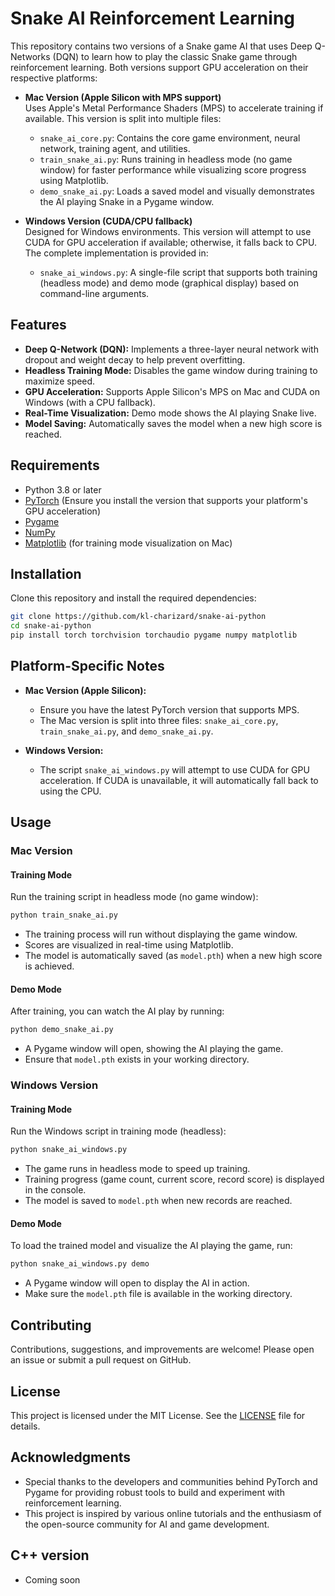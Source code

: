 # Snake AI Reinforcement Learning

This repository contains two versions of a Snake game AI that uses Deep Q-Networks (DQN) to learn how to play the classic Snake game through reinforcement learning. Both versions support GPU acceleration on their respective platforms:

- **Mac Version (Apple Silicon with MPS support)**  
  Uses Apple's Metal Performance Shaders (MPS) to accelerate training if available. This version is split into multiple files:
  - `snake_ai_core.py`: Contains the core game environment, neural network, training agent, and utilities.
  - `train_snake_ai.py`: Runs training in headless mode (no game window) for faster performance while visualizing score progress using Matplotlib.
  - `demo_snake_ai.py`: Loads a saved model and visually demonstrates the AI playing Snake in a Pygame window.

- **Windows Version (CUDA/CPU fallback)**  
  Designed for Windows environments. This version will attempt to use CUDA for GPU acceleration if available; otherwise, it falls back to CPU. The complete implementation is provided in:
  - `snake_ai_windows.py`: A single-file script that supports both training (headless mode) and demo mode (graphical display) based on command-line arguments.

## Features

- **Deep Q-Network (DQN):** Implements a three-layer neural network with dropout and weight decay to help prevent overfitting.
- **Headless Training Mode:** Disables the game window during training to maximize speed.
- **GPU Acceleration:** Supports Apple Silicon's MPS on Mac and CUDA on Windows (with a CPU fallback).
- **Real-Time Visualization:** Demo mode shows the AI playing Snake live.
- **Model Saving:** Automatically saves the model when a new high score is reached.

## Requirements

- Python 3.8 or later
- [PyTorch](https://pytorch.org) (Ensure you install the version that supports your platform's GPU acceleration)
- [Pygame](https://www.pygame.org/)
- [NumPy](https://numpy.org/)
- [Matplotlib](https://matplotlib.org/) (for training mode visualization on Mac)

## Installation

Clone this repository and install the required dependencies:

```bash
git clone https://github.com/kl-charizard/snake-ai-python
cd snake-ai-python
pip install torch torchvision torchaudio pygame numpy matplotlib
```


## Platform-Specific Notes

- **Mac Version (Apple Silicon):**  
  - Ensure you have the latest PyTorch version that supports MPS.
  - The Mac version is split into three files: `snake_ai_core.py`, `train_snake_ai.py`, and `demo_snake_ai.py`.

- **Windows Version:**  
  - The script `snake_ai_windows.py` will attempt to use CUDA for GPU acceleration. If CUDA is unavailable, it will automatically fall back to using the CPU.

## Usage

### Mac Version

#### Training Mode

Run the training script in headless mode (no game window):

```bash
python train_snake_ai.py
```

- The training process will run without displaying the game window.
- Scores are visualized in real-time using Matplotlib.
- The model is automatically saved (as `model.pth`) when a new high score is achieved.

#### Demo Mode

After training, you can watch the AI play by running:

```bash
python demo_snake_ai.py
```

- A Pygame window will open, showing the AI playing the game.
- Ensure that `model.pth` exists in your working directory.

### Windows Version

#### Training Mode

Run the Windows script in training mode (headless):

```bash
python snake_ai_windows.py
```

- The game runs in headless mode to speed up training.
- Training progress (game count, current score, record score) is displayed in the console.
- The model is saved to `model.pth` when new records are reached.

#### Demo Mode

To load the trained model and visualize the AI playing the game, run:

```bash
python snake_ai_windows.py demo
```

- A Pygame window will open to display the AI in action.
- Make sure the `model.pth` file is available in the working directory.

## Contributing

Contributions, suggestions, and improvements are welcome! Please open an issue or submit a pull request on GitHub.

## License

This project is licensed under the MIT License. See the [LICENSE](LICENSE) file for details.

## Acknowledgments

- Special thanks to the developers and communities behind PyTorch and Pygame for providing robust tools to build and experiment with reinforcement learning.
- This project is inspired by various online tutorials and the enthusiasm of the open-source community for AI and game development.


## C++ version

- Coming soon
